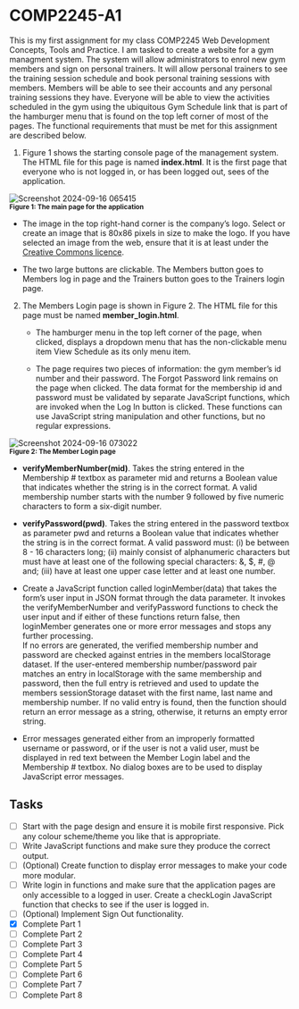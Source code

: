 # COMP2245-A1
This is my first assignment for my class COMP2245 Web Development Concepts, Tools and Practice. I am tasked to create a website for a gym managment system. The system will allow administrators to enrol new gym members and sign on personal trainers. It will allow personal trainers to see the training session schedule and book personal training sessions with members. Members will be able to see their accounts and any personal training sessions they have. Everyone will be able to view the activities scheduled in the gym using the ubiquitous Gym Schedule link that is part of the hamburger menu that is found on the top left corner of most of the pages. The functional requirements that must be met for this assignment are described below.

1. Figure 1 shows the starting console page of the management system. The HTML file for this page is named **index.html**. It is the first page that everyone who is not logged in, or has been logged out, sees of the application.

![Screenshot 2024-09-16 065415](https://github.com/user-attachments/assets/c4876489-6539-48fb-b900-78ce8ee72821)<br>
**<sub>Figure 1: The main page for the application</sub>**

- The image in the top right-hand corner is the company’s logo. Select or create an image that is 80x86 pixels in size to make the logo. If you have selected an image from the web, ensure that it is at least under the [Creative Commons licence](https://en.wikipedia.org/wiki/Creative_Commons_license#Types_of_license).

- The two large buttons are clickable. The Members button goes to Members log in page and the Trainers button goes to the Trainers login page.


2. The Members Login page is shown in Figure 2. The HTML file for this page must be named
**member_login.html**.

   - The hamburger menu in the top left corner of the page, when clicked, displays a dropdown menu that has the non-clickable menu item View Schedule as its only menu item.

   - The page requires two pieces of information: the gym member’s id number and their password. The Forgot Password link remains on the page when clicked. The data format for the membership id and password must be validated by separate JavaScript functions, which are invoked when the Log In button is clicked. These functions can use JavaScript string manipulation and other functions, but no regular expressions.

![Screenshot 2024-09-16 073022](https://github.com/user-attachments/assets/12b51fed-21bd-4d5b-aac4-4d64c9da2662)<br>
**<sub>Figure 2: The Member Login page</sub>**

- **verifyMemberNumber(mid)**. Takes the string entered in the Membership # textbox as parameter mid and returns a Boolean value that indicates whether the string is in the correct format. A valid membership number starts with the number 9 followed by five numeric characters to form a six-digit number.

- **verifyPassword(pwd)**. Takes the string entered in the password textbox as parameter pwd and returns a Boolean value that indicates whether the string is in the correct format. A valid password must: (i) be between 8 - 16 characters long; (ii) mainly consist of alphanumeric characters but must have at least one of the following special characters: &, $, #, @ and; (iii) have at least one upper case letter and at least one number.

- Create a JavaScript function called loginMember(data) that takes the form’s user input in JSON format through the data parameter. It invokes the verifyMemberNumber and verifyPassword functions to check the user input and if either of these functions return false, then loginMember generates one or more error messages and stops any further processing.<br>
If no errors are generated, the verified membership number and password are checked against entries in the members localStorage dataset. If the user-entered membership number/password pair matches an entry in localStorage with the same membership and password, then the full entry is retrieved and used to update the members sessionStorage dataset with the first name, last name and membership number. If no valid entry is found, then the function should return an error message as a string, otherwise, it returns an empty error string.

- Error messages generated either from an improperly formatted username or password, or if the user is not a valid user, must be displayed in red text between the Member Login label and the Membership # textbox. No dialog boxes are to be used to display JavaScript error messages.

## Tasks
- [ ] Start with the page design and ensure it is mobile first responsive. Pick any colour scheme/theme you like that is appropriate.
- [ ] Write JavaScript functions and make sure they produce the correct output.
- [ ] \(Optional) Create function to display error messages to make your code more modular.
- [ ] Write login in functions and make sure that the application pages are only accessible to a logged in user. Create a checkLogin JavaScript function that checks to see if the user is logged in.
- [ ] \(Optional) Implement Sign Out functionality.
- [x] Complete Part 1
- [ ] Complete Part 2
- [ ] Complete Part 3
- [ ] Complete Part 4
- [ ] Complete Part 5
- [ ] Complete Part 6
- [ ] Complete Part 7
- [ ] Complete Part 8
